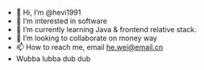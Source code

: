- 👋 Hi, I’m @hevi1991
- 👀 I’m interested in software
- 🌱 I’m currently learning Java & frontend relative stack.
- 💞️ I’m looking to collaborate on money way
- 📫 How to reach me, email he.wei@email.cn
- Wubba lubba dub dub

<!---
hevi1991/hevi1991 is a ✨ special ✨ repository because its `README.md` (this file) appears on your GitHub profile.
You can click the Preview link to take a look at your changes.
--->
